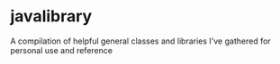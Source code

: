 javalibrary
===========

A compilation of helpful general classes and libraries I've gathered for personal use and reference
